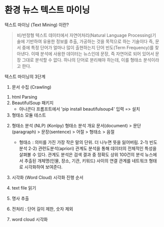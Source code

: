 # 환경 뉴스 텍스트 마이닝

텍스트 마이닝 (Text Mining) 이란?
> 비/반정형 텍스트 데이터에서 자연어처리(Natural Language Processing)기술에 기반하여 유용한 정보를 추출, 가공하는 것을 목적으로 하는 기술이다
  즉, 문서 중에 특정 단어가 얼마나 많이 출현하는지 단어 빈도(Term Frequency)를 찾아낸다. 이때 분석에 사용한 데이터는 뉴스인데 문장, 즉 자연어로 되어 있어서 문장 그대로 분석할 수 없다. 하나의 단어로 분리해야 하는데, 이를 형태소 분석이라고 한다.

텍스트 마이닝의 3단계 
1. 문서 수집 (Crawling)
  1) html Parsing
  2) BeautifulSoup 패키지
     - 아나콘다 프롬프트에서 'pip install beautifulsoup4' 입력 => 설치
  3) 형태소 모듈 테스트
2. 형태소 분석 (NLP) (Konlpy)
  형태소 분석 개요
     문서(document) > 문단(paragraph) > 문장(sentence) > 어절 > 형태소 > 음절
      * 형태소 : 의미를 가진 가장 작은 말의 단위. 더 나누면 뜻을 잃어버림.
      2-1) 빈도분석
      2-2) 관련도분석(apriori)
      관계도 분석을 통해 데이터의 전체적인 특성을 살펴볼 수 있다. 관계도 분석은 검색 결과 중 정확도 상위 100건의 분석 뉴스에서 추출된 개체명(인물, 장소, 기관, 키워드) 사이의 연결 관계를 네트워크 형태로 시각화하여 보여준다. 
      
3. 시각화 (Word Cloud)
시각화 진행 순서
  1. text file 읽기
  2. 명사 추출
  3. 전처리 : 단어 길이 제한, 숫자 제외
  4. word cloud 시각화


